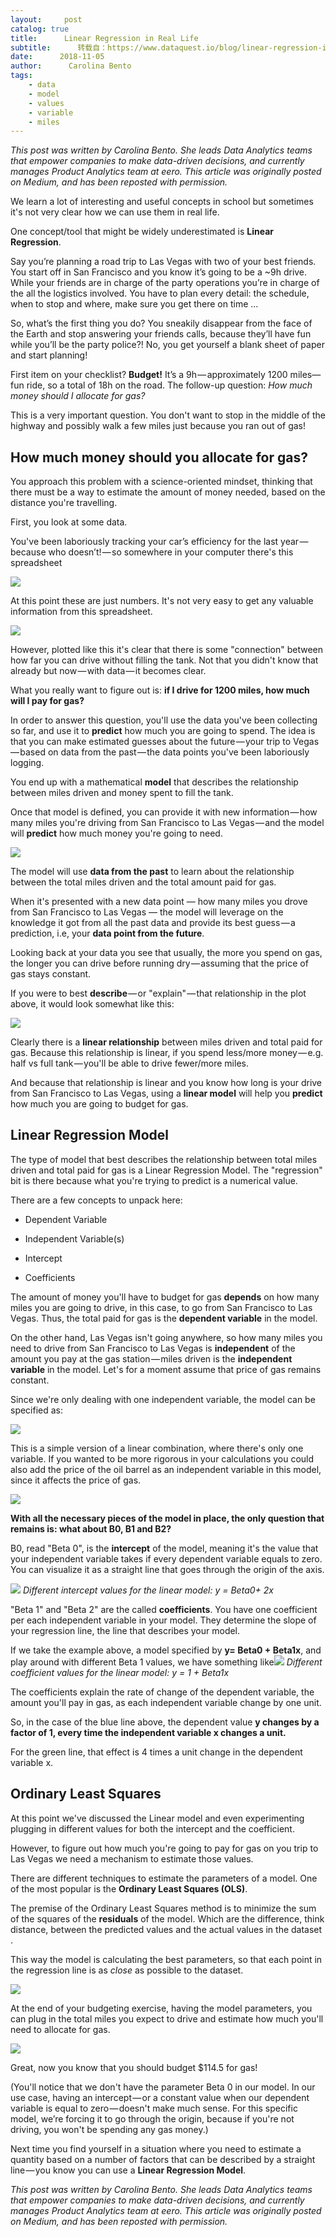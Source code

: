 ```yaml
---
layout:     post
catalog: true
title:      Linear Regression in Real Life
subtitle:      转载自：https://www.dataquest.io/blog/linear-regression-in-real-life/
date:      2018-11-05
author:      Carolina Bento
tags:
    - data
    - model
    - values
    - variable
    - miles
---
```


*This post was written by Carolina Bento. She leads Data Analytics teams that empower companies to make data-driven decisions, and currently manages Product Analytics team at eero. This article was originally posted on Medium, and has been reposted with permission.*

We learn a lot of interesting and useful concepts in school but sometimes it's not very clear how we can use them in real life.

One concept/tool that might be widely underestimated is **Linear Regression**.

Say you’re planning a road trip to Las Vegas with two of your best friends. You start off in San Francisco and you know it’s going to be a ~9h drive. While your friends are in charge of the party operations you’re in charge of the all the logistics involved. You have to plan every detail: the schedule, when to stop and where, make sure you get there on time ...

So, what’s the first thing you do? You sneakily disappear from the face of the Earth and stop answering your friends calls, because they’ll have fun while you’ll be the party police?! No, you get yourself a blank sheet of paper and start planning!

First item on your checklist? **Budget!** It’s a 9h — approximately 1200 miles— fun ride, so a total of 18h on the road. The follow-up question: *How much money should I allocate for gas?*

This is a very important question. You don't want to stop in the middle of the highway and possibly walk a few miles just because you ran out of gas!

## How much money should you allocate for gas?

You approach this problem with a science-oriented mindset, thinking that there must be a way to estimate the amount of money needed, based on the distance you're travelling.

First, you look at some data.

You've been laboriously tracking your car’s efficiency for the last year — because who doesn’t! — so somewhere in your computer there's this spreadsheet

![](https://www.dataquest.io/blog/content/images/2018/10/linear-regression-chart-1.jpg)


At this point these are just numbers. It's not very easy to get any valuable information from this spreadsheet.

![](https://www.dataquest.io/blog/content/images/2018/10/linear-regression-chart-2.jpeg)


However, plotted like this it's clear that there is some "connection" between how far you can drive without filling the tank. Not that you didn't know that already but now — with data — it becomes clear.

What you really want to figure out is: **if I drive for 1200 miles, how much will I pay for gas?**

In order to answer this question, you'll use the data you've been collecting so far, and use it to **predict** how much you are going to spend. The idea is that you can make estimated guesses about the future — your trip to Vegas — based on data from the past — the data points you've been laboriously logging.

You end up with a mathematical **model** that describes the relationship between miles driven and money spent to fill the tank.

Once that model is defined, you can provide it with new information — how many miles you're driving from San Francisco to Las Vegas — and the model will **predict** how much money you're going to need.

![](https://www.dataquest.io/blog/content/images/2018/10/linear-regression-chart-3.jpeg)


The model will use **data from the past** to learn about the relationship between the total miles driven and the total amount paid for gas.

When it's presented with a new data point — how many miles you drove from San Francisco to Las Vegas — the model will leverage on the knowledge it got from all the past data and provide its best guess — a prediction, i.e, your **data point from the future**.

Looking back at your data you see that usually, the more you spend on gas, the longer you can drive before running dry — assuming that the price of gas stays constant.

If you were to best **describe** — or "explain" — that relationship in the plot above, it would look somewhat like this:

![](https://www.dataquest.io/blog/content/images/2018/10/linear-regression-chart-4.jpeg)


Clearly there is a **linear relationship** between miles driven and total paid for gas. Because this relationship is linear, if you spend less/more money — e.g. half vs full tank — you'll be able to drive fewer/more miles.

And because that relationship is linear and you know how long is your drive from San Francisco to Las Vegas, using a **linear model** will help you **predict** how much you are going to budget for gas.

## Linear Regression Model

The type of model that best describes the relationship between total miles driven and total paid for gas is a Linear Regression Model. The "regression" bit is there because what you're trying to predict is a numerical value.

There are a few concepts to unpack here:

- Dependent Variable

- Independent Variable(s)

- Intercept

- Coefficients


The amount of money you'll have to budget for gas **depends** on how many miles you are going to drive, in this case, to go from San Francisco to Las Vegas. Thus, the total paid for gas is the **dependent variable** in the model.

On the other hand, Las Vegas isn't going anywhere, so how many miles you need to drive from San Francisco to Las Vegas is **independent** of the amount you pay at the gas station — miles driven is the **independent variable** in the model. Let's for a moment assume that price of gas remains constant.

Since we're only dealing with one independent variable, the model can be specified as:

![](https://www.dataquest.io/blog/content/images/2018/10/model-1.jpg)


This is a simple version of a linear combination, where there's only one variable. If you wanted to be more rigorous in your calculations you could also add the price of the oil barrel as an independent variable in this model, since it affects the price of gas.

![](https://www.dataquest.io/blog/content/images/2018/10/model-2.jpg)


**With all the necessary pieces of the model in place, the only question that remains is: what about B0, B1 and B2?**

B0, read "Beta 0", is the **intercept** of the model, meaning it's the value that your independent variable takes if every dependent variable equals to zero. You can visualize it as a straight line that goes through the origin of the axis.

![](https://www.dataquest.io/blog/content/images/2018/10/intercept.jpg)
*Different intercept values for the linear model: y = Beta0+ 2x*

"Beta 1" and "Beta 2" are the called **coefficients**. You have one coefficient per each independent variable in your model. They determine the slope of your regression line, the line that describes your model.

If we take the example above, a model specified by **y= Beta0 + Beta1x**, and play around with different Beta 1 values, we have something like![](https://www.dataquest.io/blog/content/images/2018/10/diff-intercept.jpg)
*Different coefficient values for the linear model: y = 1 + Beta1x*

The coefficients explain the rate of change of the dependent variable, the amount you'll pay in gas, as each independent variable change by one unit.

So, in the case of the blue line above, the dependent value **y changes by a factor of 1, every time the independent variable x changes a unit.**

For the green line, that effect is 4 times a unit change in the dependent variable x.

## Ordinary Least Squares

At this point we've discussed the Linear model and even experimenting plugging in different values for both the intercept and the coefficient.

However, to figure out how much you're going to pay for gas on you trip to Las Vegas we need a mechanism to estimate those values.

There are different techniques to estimate the parameters of a model. One of the most popular is the **Ordinary Least Squares (OLS)**.

The premise of the Ordinary Least Squares method is to minimize the sum of the squares of the **residuals** of the model. Which are the difference, think distance, between the predicted values and the actual values in the dataset .

This way the model is calculating the best parameters, so that each point in the regression line is as *close* as possible to the dataset.

![](https://www.dataquest.io/blog/content/images/2018/10/miles-driven.jpeg)


At the end of your budgeting exercise, having the model parameters, you can plug in the total miles you expect to drive and estimate how much you'll need to allocate for gas.

![](https://www.dataquest.io/blog/content/images/2018/10/end-budget.jpg)


Great, now you know that you should budget $114.5 for gas!

(You'll notice that we don't have the parameter Beta 0 in our model. In our use case, having an intercept — or a constant value when our dependent variable is equal to zero — doesn't make much sense. For this specific model, we’re forcing it to go through the origin, because if you're not driving, you won't be spending any gas money.)

Next time you find yourself in a situation where you need to estimate a quantity based on a number of factors that can be described by a straight line — you know you can use a **Linear Regression Model**.

*This post was written by Carolina Bento. She leads Data Analytics teams that empower companies to make data-driven decisions, and currently manages Product Analytics team at eero. This article was originally posted on Medium, and has been reposted with permission.*
